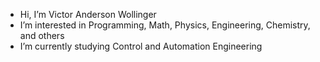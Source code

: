 - Hi, I’m Victor Anderson Wollinger
- I’m interested in Programming, Math, Physics, Engineering, Chemistry, and others
- I’m currently studying Control and Automation Engineering 
